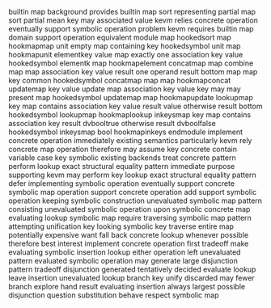 builtin map background provides builtin map sort representing partial map sort partial mean key may associated value kevm relies concrete operation eventually support symbolic operation problem kevm requires builtin map domain support operation equivalent module map hookedsort map hookmapmap unit empty map containing key hookedsymbol unit map hookmapunit elementkey value map exactly one association key value hookedsymbol elementk map hookmapelement concatmap map combine map map association key value result one operand result bottom map map key common hookedsymbol concatmap map map hookmapconcat updatemap key value update map association key value key may may present map hookedsymbol updatemap map hookmapupdate lookupmap key map contains association key value result value otherwise result bottom hookedsymbol lookupmap hookmaplookup inkeysmap key map contains association key result dvbooltrue otherwise result dvboolfalse hookedsymbol inkeysmap bool hookmapinkeys endmodule implement concrete operation immediately existing semantics particularly kevm rely concrete map operation therefore may assume key concrete contain variable case key symbolic existing backends treat concrete pattern perform lookup exact structural equality pattern immediate purpose supporting kevm may perform key lookup exact structural equality pattern defer implementing symbolic operation eventually support concrete symbolic map operation support concrete operation add support symbolic operation keeping symbolic construction unevaluated symbolic map pattern consisting unevaluated symbolic operation upon symbolic concrete map evaluating lookup symbolic map require traversing symbolic map pattern attempting unification key looking symbolic key traverse entire map potentially expensive want fall back concrete lookup whenever possible therefore best interest implement concrete operation first tradeoff make evaluating symbolic insertion lookup either operation left unevaluated pattern evaluated symbolic operation may generate large disjunction pattern tradeoff disjunction generated tentatively decided evaluate lookup leave insertion unevaluated lookup branch key unify discarded may fewer branch explore hand result evaluating insertion always largest possible disjunction question substitution behave respect symbolic map
